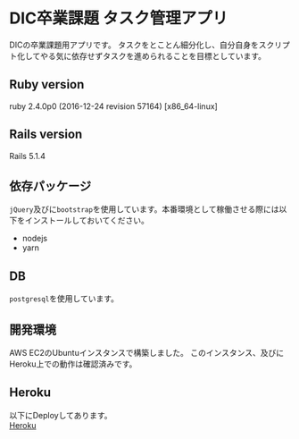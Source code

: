 # DIC卒業課題 タスク管理アプリ
DICの卒業課題用アプリです。
タスクをとことん細分化し、自分自身をスクリプト化してやる気に依存せずタスクを進められることを目標としています。

## Ruby version
ruby 2.4.0p0 (2016-12-24 revision 57164) [x86_64-linux]

## Rails version
Rails 5.1.4

## 依存パッケージ
`jQuery`及びに`bootstrap`を使用しています。本番環境として稼働させる際には以下をインストールしておいてください。

* nodejs
* yarn

## DB
`postgresql`を使用しています。

## 開発環境
AWS EC2のUbuntuインスタンスで構築しました。
このインスタンス、及びにHeroku上での動作は確認済みです。

## Heroku
以下にDeployしてあります。  
[Heroku](https://desolate-thicket-65811.herokuapp.com/)
